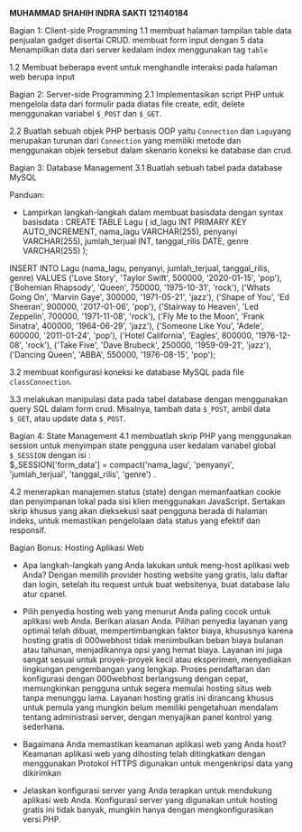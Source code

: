 **MUHAMMAD SHAHIH INDRA SAKTI**
**121140184**

Bagian 1: Client-side Programming
1.1 membuat halaman tampilan table data penjualan gadget disertai CRUD. membuat form input dengan 5 data Menampilkan data dari server kedalam index menggunakan tag `table`

1.2 Membuat beberapa event untuk menghandle interaksi pada halaman web berupa input

Bagian 2: Server-side Programming 
2.1 Implementasikan script PHP untuk mengelola data dari formulir pada diatas file create, edit, delete menggunakan variabel `$_POST`  dan `$_GET`.


2.2  Buatlah sebuah objek PHP berbasis OOP yaitu `Connection` dan `Lagu`yang merupakan turunan dari `Connection` yang memiliki metode dan menggunakan objek tersebut dalam skenario koneksi ke database dan crud.


Bagian 3: Database Management
3.1 Buatlah sebuah tabel pada database MySQL

Panduan:
- Lampirkan langkah-langkah dalam membuat basisdata dengan syntax basisdata :
   CREATE TABLE Lagu (
    id_lagu INT PRIMARY KEY AUTO_INCREMENT,
    nama_lagu VARCHAR(255),
    penyanyi VARCHAR(255),
    jumlah_terjual INT,
    tanggal_rilis DATE,
    genre VARCHAR(255)
);

INSERT INTO Lagu (nama_lagu, penyanyi, jumlah_terjual, tanggal_rilis, genre) VALUES
    ('Love Story', 'Taylor Swift', 500000, '2020-01-15', 'pop'),
    ('Bohemian Rhapsody', 'Queen', 750000, '1975-10-31', 'rock'),
    ('Whats Going On', 'Marvin Gaye', 300000, '1971-05-21', 'jazz'),
    ('Shape of You', 'Ed Sheeran', 900000, '2017-01-06', 'pop'),
    ('Stairway to Heaven', 'Led Zeppelin', 700000, '1971-11-08', 'rock'),
    ('Fly Me to the Moon', 'Frank Sinatra', 400000, '1964-06-29', 'jazz'),
    ('Someone Like You', 'Adele', 600000, '2011-01-24', 'pop'),
    ('Hotel California', 'Eagles', 800000, '1976-12-08', 'rock'),
    ('Take Five', 'Dave Brubeck', 250000, '1959-09-21', 'jazz'),
    ('Dancing Queen', 'ABBA', 550000, '1976-08-15', 'pop');

3.2  membuat konfigurasi koneksi ke database MySQL pada file `classConnection`.

3.3  melakukan manipulasi data pada tabel database dengan menggunakan query SQL dalam form crud. Misalnya, tambah data `$_POST`, ambil data `$_GET`, atau update data `$_POST`.

Bagian 4: State Management
4.1 membuatlah skrip PHP yang menggunakan session untuk menyimpan state pengguna user kedalam variabel global `$_SESSION` dengan isi :  
 $_SESSION['form_data'] = compact('nama_lagu', 'penyanyi', 'jumlah_terjual', 'tanggal_rilis', 'genre')
.

4.2 menerapkan manajemen status (state) dengan memanfaatkan cookie dan penyimpanan lokal pada sisi klien menggunakan JavaScript. Sertakan skrip khusus yang akan dieksekusi saat pengguna berada di halaman indeks, untuk memastikan pengelolaan data status yang efektif dan responsif.

Bagian Bonus: Hosting Aplikasi Web 

- Apa langkah-langkah yang Anda lakukan untuk meng-host aplikasi web Anda?
 Dengan memilih provider hosting website yang gratis, lalu daftar dan login, setelah itu request untuk buat websitenya, buat database lalu atur cpanel.

- Pilih penyedia hosting web yang menurut Anda paling cocok untuk aplikasi web Anda. Berikan alasan Anda.
 Pilihan penyedia layanan yang optimal telah dibuat, mempertimbangkan faktor biaya, khususnya karena hosting gratis di 000webhost tidak menimbulkan beban biaya bulanan atau tahunan, menjadikannya opsi yang hemat biaya.
 Layanan ini juga sangat sesuai untuk proyek-proyek kecil atau eksperimen, menyediakan lingkungan pengembangan yang lengkap.
 Proses pendaftaran dan konfigurasi dengan 000webhost berlangsung dengan cepat, memungkinkan pengguna untuk segera memulai hosting situs web tanpa menunggu lama.
 Layanan hosting gratis ini dirancang khusus untuk pemula yang mungkin belum memiliki pengetahuan mendalam tentang administrasi server, dengan menyajikan panel kontrol yang sederhana.

- Bagaimana Anda memastikan keamanan aplikasi web yang Anda host?
 Keamanan aplikasi web yang dihosting telah ditingkatkan dengan menggunakan Protokol HTTPS digunakan untuk mengenkripsi data yang dikirimkan

- Jelaskan konfigurasi server yang Anda terapkan untuk mendukung aplikasi web Anda.
 Konfigurasi server yang digunakan untuk hosting gratis ini tidak banyak, mungkin hanya dengan mengkonfigurasikan versi PHP.
